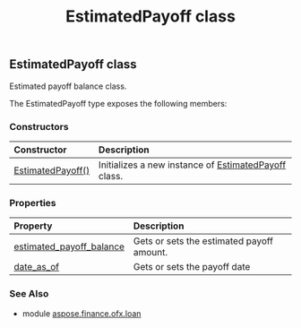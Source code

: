 ﻿---
title: EstimatedPayoff class
second_title: Aspose.Finance for Python via .NET API References
description: 
type: docs
weight: 80
url: /python-net/aspose.finance.ofx.loan/estimatedpayoff/
is_root: false
---

## EstimatedPayoff class

Estimated payoff balance class.



The EstimatedPayoff type exposes the following members:

### Constructors
| Constructor | Description |
| :- | :- |
| [EstimatedPayoff()](/finance/python-net/aspose.finance.ofx.loan/estimatedpayoff/__init__/#) | Initializes a new instance of [EstimatedPayoff](/finance/python-net/aspose.finance.ofx.loan/estimatedpayoff) class. |


### Properties
| Property | Description |
| :- | :- |
| [estimated_payoff_balance](/finance/python-net/aspose.finance.ofx.loan/estimatedpayoff/estimated_payoff_balance) | Gets or sets the estimated payoff amount. |
| [date_as_of](/finance/python-net/aspose.finance.ofx.loan/estimatedpayoff/date_as_of) | Gets or sets the payoff date |


### See Also

* module [aspose.finance.ofx.loan](../)
